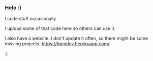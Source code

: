 ### Helo :)
I code stuff occasionally

I upload some of that code here so others can use it.

I also have a website. I don't update it often, so there might be some missing projects. https://bpmdev.herokuapp.com/

:)
